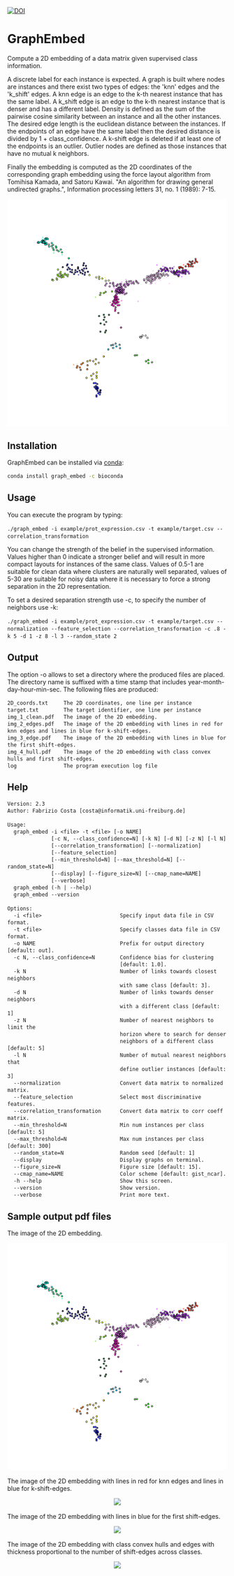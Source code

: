 [![DOI](https://zenodo.org/badge/doi/10.5281/zenodo.59227.svg)](http://dx.doi.org/10.5281/zenodo.59227)

# GraphEmbed
Compute a 2D embedding of a data matrix given supervised class information.

A discrete label for each instance is expected.
A graph is built where nodes are instances and there exist two types
of edges: the 'knn' edges and the 'k_shift' edges.
A knn edge is an edge to the k-th nearest instance that has the same
label.
A k_shift edge is an edge to the k-th nearest instance that is denser
and has a different label.
Density is defined as the sum of the pairwise cosine similarity between
an instance and all the other instances.
The desired edge length is the euclidean distance between the instances.
If the endpoints of an edge have the same label then the desired distance
is divided by 1 + class_confidence.
A k-shift edge is deleted if at least one of the endpoints is an
outlier.
Outlier nodes are defined as those instances that have no mutual
k neighbors.

Finally the embedding is computed as the 2D coordinates of the
corresponding graph embedding using the force layout algorithm from
Tomihisa Kamada, and Satoru Kawai. "An algorithm for drawing general
undirected graphs.", Information processing letters 31, no. 1 (1989): 7-15.

<p align="center"><img src="example/img_1_clean.png"></p>

## Installation

GraphEmbed can be installed via [conda](http://conda.pydata.org/miniconda.html):

```bash
conda install graph_embed -c bioconda
```

## Usage

You can execute the program by typing:

```./graph_embed -i example/prot_expression.csv -t example/target.csv --correlation_transformation```

You can change the strength of the belief in the supervised information. Values higher than 0 indicate a stronger belief and will result in more compact layouts for instances of the same class. Values of 0.5-1 are suitable for clean data where clusters are naturally well separated, values of 5-30 are suitable for noisy data where it is necessary to force a strong separation in the 2D representation. 

To set a desired separation strength use -c, to specify the number of neighbors use -k:

```./graph_embed -i example/prot_expression.csv -t example/target.csv --normalization --feature_selection --correlation_transformation -c .8 -k 5 -d 1 -z 8 -l 3 --random_state 2```


## Output

The option -o allows to set a directory where the produced files are placed.
The directory name is suffixed with a time stamp that includes year-month-day-hour-min-sec.
The following files are produced:

```
2D_coords.txt     The 2D coordinates, one line per instance
target.txt        The target identifier, one line per instance 
img_1_clean.pdf   The image of the 2D embedding.
img_2_edges.pdf   The image of the 2D embedding with lines in red for knn edges and lines in blue for k-shift-edges.
img_3_edge.pdf    The image of the 2D embedding with lines in blue for the first shift-edges.
img_4_hull.pdf    The image of the 2D embedding with class convex hulls and first shift-edges.
log               The program execution log file
```

## Help

```
Version: 2.3
Author: Fabrizio Costa [costa@informatik.uni-freiburg.de]

Usage:
  graph_embed -i <file> -t <file> [-o NAME]
              [-c N, --class_confidence=N] [-k N] [-d N] [-z N] [-l N]
              [--correlation_transformation] [--normalization]
              [--feature_selection]
              [--min_threshold=N] [--max_threshold=N] [--random_state=N]
              [--display] [--figure_size=N] [--cmap_name=NAME]
              [--verbose]
  graph_embed (-h | --help)
  graph_embed --version

Options:
  -i <file>                         Specify input data file in CSV format.
  -t <file>                         Specify classes data file in CSV format.
  -o NAME                           Prefix for output directory [default: out].
  -c N, --class_confidence=N        Confidence bias for clustering
                                    [default: 1.0].
  -k N                              Number of links towards closest neighbors
                                    with same class [default: 3].
  -d N                              Number of links towards denser neighbors
                                    with a different class [default: 1]
  -z N                              Number of nearest neighbors to limit the
                                    horizon where to search for denser
                                    neighbors of a different class [default: 5]
  -l N                              Number of mutual nearest neighbors that
                                    define outlier instances [default: 3]
  --normalization                   Convert data matrix to normalized matrix.
  --feature_selection               Select most discriminative features.
  --correlation_transformation      Convert data matrix to corr coeff matrix.
  --min_threshold=N                 Min num instances per class [default: 5]
  --max_threshold=N                 Max num instances per class [default: 300]
  --random_state=N                  Random seed [default: 1]
  --display                         Display graphs on terminal.
  --figure_size=N                   Figure size [default: 15].
  --cmap_name=NAME                  Color scheme [default: gist_ncar].
  -h --help                         Show this screen.
  --version                         Show version.
  --verbose                         Print more text.

  ```
  
## Sample output pdf files

The image of the 2D embedding.
<p align="center"><img src="example/img_1_clean.png"></p>

The image of the 2D embedding with lines in red for knn edges and lines in blue for k-shift-edges.
<p align="center"><img src="example/img_2_links.png"></p>

The image of the 2D embedding with lines in blue for the first shift-edges.
<p align="center"><img src="example/img_3_link.png"></p>

The image of the 2D embedding with class convex hulls and edges with thickness proportional to the number of shift-edges across classes.
<p align="center"><img src="example/img_4_hull.png"></p>

